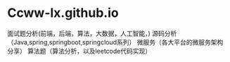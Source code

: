 # Ccww-lx.github.io
面试题分析(前端，后端，算法，大数据，人工智能，) 源码分析（Java,spring,springboot,springcloud系列） 微服务（各大平台的微服务架构分享） 算法题（算法分析，以及leetcode代码实现）
